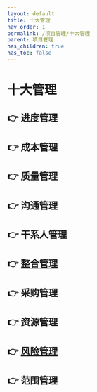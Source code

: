```yaml
---
layout: default
title: 十大管理
nav_order: 1
permalink: /项目管理/十大管理
parent: 项目管理
has_children: true
has_toc: false
---
```


# 十大管理

## 👉 进度管理

## 👉 成本管理

## 👉 质量管理

## 👉 沟通管理

## 👉 干系人管理

## 👉 [整合管理](./项目管理/十大管理/整合管理)

## 👉 采购管理

## 👉 资源管理

## 👉 [风险管理](./项目管理/十大管理/风险管理)

## 👉 范围管理